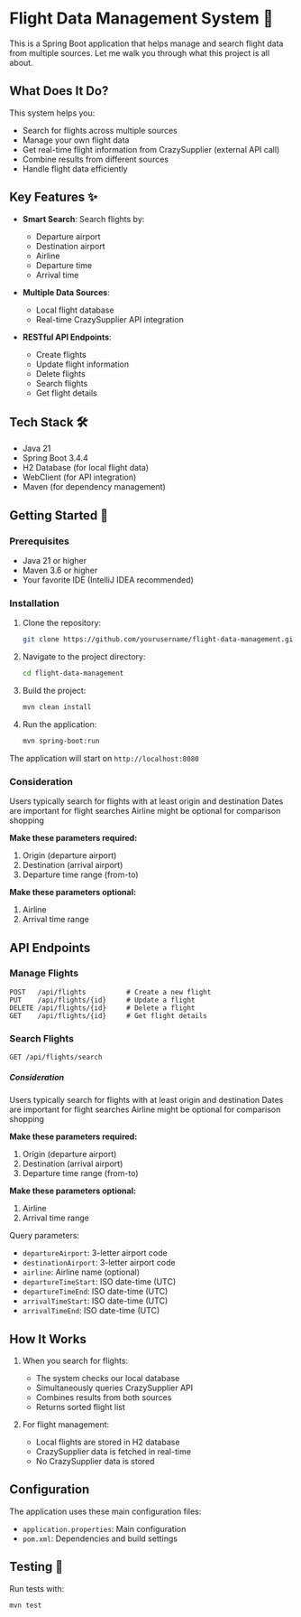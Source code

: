 # Flight Data Management System 🛫

This is a Spring Boot application that helps manage and search flight data from multiple sources. 
Let me walk you through what this project is all about.

## What Does It Do? 

This system helps you:
- Search for flights across multiple sources
- Manage your own flight data
- Get real-time flight information from CrazySupplier (external API call)
- Combine results from different sources
- Handle flight data efficiently

## Key Features ✨

- **Smart Search**: Search flights by:
  - Departure airport
  - Destination airport
  - Airline
  - Departure time
  - Arrival time

- **Multiple Data Sources**:
  - Local flight database
  - Real-time CrazySupplier API integration

- **RESTful API Endpoints**:
  - Create flights
  - Update flight information
  - Delete flights
  - Search flights
  - Get flight details

## Tech Stack 🛠️

- Java 21
- Spring Boot 3.4.4
- H2 Database (for local flight data)
- WebClient (for API integration)
- Maven (for dependency management)

## Getting Started 🚀

### Prerequisites

- Java 21 or higher
- Maven 3.6 or higher
- Your favorite IDE (IntelliJ IDEA recommended)

### Installation

1. Clone the repository:
   ```bash
   git clone https://github.com/yourusername/flight-data-management.git
   ```

2. Navigate to the project directory:
   ```bash
   cd flight-data-management
   ```

3. Build the project:
   ```bash
   mvn clean install
   ```

4. Run the application:
   ```bash
   mvn spring-boot:run
   ```

The application will start on `http://localhost:8080`

### Consideration
Users typically search for flights with at least origin and destination
Dates are important for flight searches
Airline might be optional for comparison shopping

**Make these parameters required:**
1. Origin (departure airport)
2. Destination (arrival airport)
3. Departure time range (from-to)

**Make these parameters optional:**
1. Airline
2. Arrival time range

## API Endpoints 

### Manage Flights
```
POST   /api/flights          # Create a new flight
PUT    /api/flights/{id}     # Update a flight
DELETE /api/flights/{id}     # Delete a flight
GET    /api/flights/{id}     # Get flight details
```

### Search Flights
```
GET /api/flights/search
```

##### Consideration
Users typically search for flights with at least origin and destination
Dates are important for flight searches
Airline might be optional for comparison shopping

**Make these parameters required:**
1. Origin (departure airport)
2. Destination (arrival airport)
3. Departure time range (from-to)

**Make these parameters optional:**
1. Airline
2. Arrival time range

Query parameters:
- `departureAirport`: 3-letter airport code
- `destinationAirport`: 3-letter airport code
- `airline`: Airline name (optional)
- `departureTimeStart`: ISO date-time (UTC)
- `departureTimeEnd`: ISO date-time (UTC)
- `arrivalTimeStart`: ISO date-time (UTC)
- `arrivalTimeEnd`: ISO date-time (UTC)

## How It Works 

1. When you search for flights:
   - The system checks our local database
   - Simultaneously queries CrazySupplier API
   - Combines results from both sources
   - Returns sorted flight list

2. For flight management:
   - Local flights are stored in H2 database
   - CrazySupplier data is fetched in real-time
   - No CrazySupplier data is stored


## Configuration 

The application uses these main configuration files:
- `application.properties`: Main configuration
- `pom.xml`: Dependencies and build settings

## Testing 🧪

Run tests with:
```bash
mvn test
```
